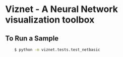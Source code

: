 # Viznet - A Neural Network visualization toolbox

## To Run a Sample
```bash
    $ python -m viznet.tests.test_netbasic
```
